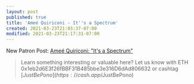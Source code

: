 ```yaml
---
layout: post
published: true
title: 'Ameé Quiriconi - It''s a Spectrum'
created: 2021-03-23T21:03:37-07:00
modified: 2021-03-23T21:17:31-07:00
---
```


New Patron Post: [Ameé Quiriconi: "It's a Spectrum"](https://www.patreon.com/posts/49064168/)

> Learn something interesting or valuable here? Let us know with ETH 0x1eb2d6E3f26fBBF31B485bbe3e316D6dAd806632 or cashtag [$JustBePono](https://cash.app/$JustBePono)